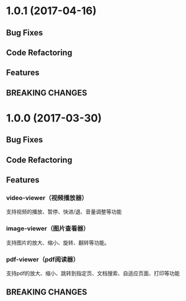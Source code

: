 # 1.0.1 (2017-04-16)

## Bug Fixes

## Code Refactoring

## Features

## BREAKING CHANGES

# 1.0.0 (2017-03-30)

## Bug Fixes

## Code Refactoring

## Features

### video-viewer（视频播放器）

支持视频的播放、暂停、快进/退、音量调整等功能

### image-viewer（图片查看器）

支持图片的放大、缩小、旋转、翻转等功能。

### pdf-viewer（pdf阅读器）

支持pdf的放大、缩小、跳转到指定页、文档搜索、自适应页面、打印等功能

## BREAKING CHANGES
